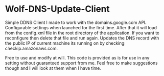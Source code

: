 # Wolf-DNS-Update-Client
Simple DDNS Client I made to work with the domains.google.com API.
Configurable settings when launched for the first time.
After that it will load from the config.xml file in the root directory of the application.
If you want to reconfigure then delete that file and run again. Updates the DNS record with the public IP of current machine its running on by checking checkip.amazonaws.com.

Free to use and modify at will. This code is provided as is for use in any setting without guaranteed support from me.
Feel free to make suggestions though and I will look at them when I have time.
